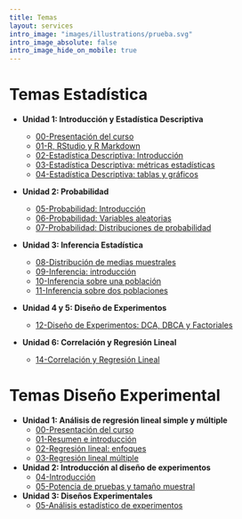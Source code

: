```yaml
---
title: Temas
layout: services
intro_image: "images/illustrations/prueba.svg"
intro_image_absolute: false
intro_image_hide_on_mobile: true
---
```


# Temas Estadística

- **Unidad 1: Introducción y Estadística Descriptiva**
    + [00-Presentación del curso](/temas/Statistics/00-Curso/00-Curso.html)
    + [01-R, RStudio y R Markdown](/temas/Statistics/01-R-RStudio/01-R-RStudio.html)
    + [02-Estadística Descriptiva: Introducción](/temas/Statistics/02-Estad-Descriptiva/02-Estad-Descriptiva.html)
    + [03-Estadística Descriptiva: métricas estadísticas](/temas/Statistics/03-Estad-Descriptiva-R/03-Estad-Descriptiva-R.html)
    + [04-Estadística Descriptiva: tablas y gráficos](/temas/Statistics/04-Estad-Descriptiva-R2/04-Estad-Descriptiva-R2.html)

- **Unidad 2: Probabilidad**
    + [05-Probabilidad: Introducción](/temas/Statistics/05-Intro-Probabilidad/05-Intro-Probabilidad.html)
    + [06-Probabilidad: Variables aleatorias](/temas/Statistics/06-Variables-Aleatorias/06-Variables-Aleatorias.html)
    + [07-Probabilidad: Distribuciones de probabilidad](/temas/Statistics/07-Distribuciones-Probabilidad/07-Distribuciones-Probabilidad.html)
    
- **Unidad 3: Inferencia Estadística**
    + [08-Distribución de medias muestrales](/temas/Statistics/08-Estadisticos-Muestrales/08-Estadisticos-Muestrales.html)
    + [09-Inferencia: introducción](/temas/Statistics/09-Inferencia-Intro/09-Inferencia-Intro.html)
    + [10-Inferencia sobre una población](/temas/Statistics/10-Inferencia-una-poblacion/10-Inferencia-una-poblacion.html)
    + [11-Inferencia sobre dos poblaciones](/temas/Statistics/11-Inferencia-dos-poblaciones/11-Inferencia-dos-poblaciones.html)

- **Unidad 4 y 5: Diseño de Experimentos**
    + [12-Diseño de Experimentos: DCA, DBCA y Factoriales](/temas/Statistics/12-Diseño-Experimentos/12-Diseño-Experimentos.html)

- **Unidad 6: Correlación y Regresión Lineal**
    + [14-Correlación y Regresión Lineal](/temas/Statistics/13-RegLineal/13-RegLineal.html)

# Temas Diseño Experimental

- **Unidad 1: Análisis de regresión lineal simple y múltiple**
    + [00-Presentación del curso](/temas/DisExperimental/00-Curso/00-Curso.html)
    + [01-Resumen e introducción](/temas/DisExperimental/01-ResumenIntro/01-ResumenIntro.html)   
    + [02-Regresión lineal: enfoques](/temas/DisExperimental/02-RegLinealSimple/02-RegLinealSimple.html)
    + [03-Regresión lineal múltiple](/temas/DisExperimental/03-RegLineal-Multiple/03-RegLineal-Multiple.html)
- **Unidad 2: Introducción al diseño de experimentos**
    + [04-Introducción](/temas/DisExperimental/04-IntroExperimentos/04-IntroExperimentos.html)
    + [05-Potencia de pruebas y tamaño muestral](/temas/DisExperimental/05-SampleSize-PowerTest/05-SampleSize-PowerTest.html)
- **Unidad 3: Diseños Experimentales**
    + [05-Análisis estadístico de experimentos](/temas/DisExperimental/06-DisenosExperimentales/06-DisenosExperimentales.html)    
    
    